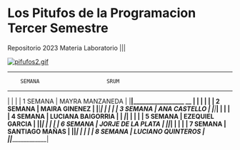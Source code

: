 # Los Pitufos de la Programacion Tercer Semestre
Repositorio 2023 Materia Laboratorio |||


[![pifufos2.gif](https://i.postimg.cc/D0kdghzy/pifufos2.gif)](https://postimg.cc/tZkxqLPL)












___________________________________________________________________________________________________________________________________________________


        SEMANA                     SRUM
_____________________________________________
|                      |                     |
|  1 SEMANA            |   MAYRA MANZANEDA   |
|______________________|_________________ __ |                   |
|                      |                     |
|  2 SEMANA            |  MAIRA GINENEZ      |
|______________________|_____________________|
|                      |                     |
| 3 SEMANA             |   ANA CASTELLO      |
|______________________|_____________________|
|                      |                     |
| 4 SEMANA             |   LUCIANA BAIGORRIA |
|__ ___________________|_____________________|
|                      |                     |
| 5 SEMANA             |     EZEQUIEL GARCIA |
|______________________|_____________________|
|                      |                     |
| 6 SEMANA             | JORJE DE LA PLATA   |
|______________________|_____________________|
|                      |                     |
|  7 SEMANA            |   SANTIAGO MAÑAS    |
|______________________|_____________________|
|                      |                     |
| 8 SEMANA             |  LUCIANO QUINTEROS  |
|______________________|_____________________|

